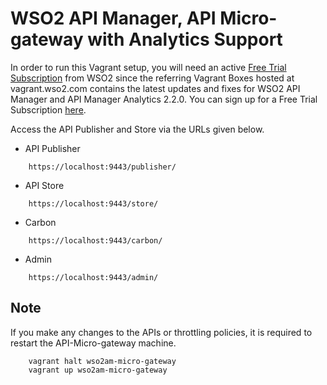 # WSO2 API Manager, API Micro-gateway with Analytics Support

In order to run this Vagrant setup, you will need an active [Free Trial Subscription](https://wso2.com/free-trial-subscription)
from WSO2 since the referring Vagrant Boxes hosted at vagrant.wso2.com contains the latest updates and fixes for WSO2 API Manager and
API Manager Analytics 2.2.0. You can sign up for a Free Trial Subscription [here](https://wso2.com/free-trial-subscription).

Access the API Publisher and Store via the URLs given below.

* API Publisher

```
    https://localhost:9443/publisher/
```

* API Store

```
    https://localhost:9443/store/
```

* Carbon

```
    https://localhost:9443/carbon/
```

* Admin

```
    https://localhost:9443/admin/
```
## Note

If you make any changes to the APIs or throttling policies, it is required to restart the API-Micro-gateway machine.

```
    vagrant halt wso2am-micro-gateway
    vagrant up wso2am-micro-gateway
```

